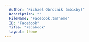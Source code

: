 ```yaml
---
  Author: "Michael Obrocnik (mbixby)"
  Description: ""
  FileName: "Facebook.tmTheme"
  ID: "Facebook"
  Title: "Facebook"
  layout: theme
---
```

  